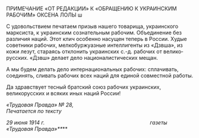 ПРИМЕЧАНИЕ «ОТ РЕДАКЦИИ» К «ОБРАЩЕНИЮ К УКРАИНСКИМ РАБОЧИМ» ОКСЕНА ЛОЛЫ ш

С удовольствием печатаем призыв нашего товарища, украинского марксиста, к ук­раинским сознательным рабочим. Объединение без различия наций. Этот клич особен­но насущен теперь в России. Худые советники рабочих, мелкобуржуазные интеллиген­ты из «Дзвша», из кожи лезут, стараясь отклонить украинских с.-д. рабочих от велико­русских. «Дзвш» делает дело националистических мещан.

А мы будем делать дело интернациональных рабочих: сплачивать, соединять, сли­вать рабочих всех наций для единой совместной работы.

Да здравствует тесный братский союз рабочих украинских, великорусских и всяких иных наций России!

_«Трудовая Правда» № 28,                                                                  Печатается по тексту_

_29 июня 1914 г.                                                                        газеты «Трудовая Правда»**_**